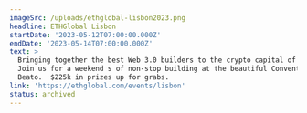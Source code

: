 ```yaml
---
imageSrc: /uploads/ethglobal-lisbon2023.png
headline: ETHGlobal Lisbon
startDate: '2023-05-12T07:00:00.000Z'
endDate: '2023-05-14T07:00:00.000Z'
text: >
  Bringing together the best Web 3.0 builders to the crypto capital of Europe.
  Join us for a weekend s of non-stop building at the beautiful Convento do
  Beato.  $225k in prizes up for grabs.
link: 'https://ethglobal.com/events/lisbon'
status: archived
---
```



